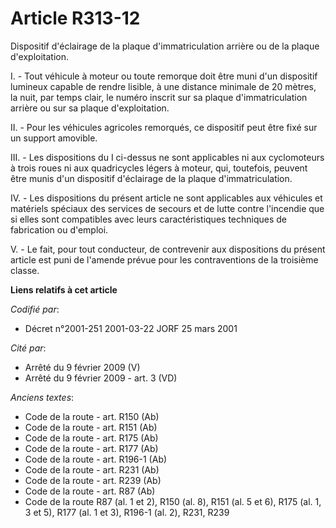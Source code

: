# Article R313-12

Dispositif d'éclairage de la plaque d'immatriculation arrière ou de la plaque d'exploitation.

I. - Tout véhicule à moteur ou toute remorque doit être muni d'un dispositif lumineux capable de rendre lisible, à une
distance minimale de 20 mètres, la nuit, par temps clair, le numéro inscrit sur sa plaque d'immatriculation arrière ou sur sa
plaque d'exploitation.

II. - Pour les véhicules agricoles remorqués, ce dispositif peut être fixé sur un support amovible.

III. - Les dispositions du I ci-dessus ne sont applicables ni aux cyclomoteurs à trois roues ni aux quadricycles légers à
moteur, qui, toutefois, peuvent être munis d'un dispositif d'éclairage de la plaque d'immatriculation.

IV. - Les dispositions du présent article ne sont applicables aux véhicules et matériels spéciaux des services de secours et
de lutte contre l'incendie que si elles sont compatibles avec leurs caractéristiques techniques de fabrication ou d'emploi.

V. - Le fait, pour tout conducteur, de contrevenir aux dispositions du présent article est puni de l'amende prévue pour les
contraventions de la troisième classe.

**Liens relatifs à cet article**

_Codifié par_:

  - Décret n°2001-251 2001-03-22 JORF 25 mars 2001

_Cité par_:

  - Arrêté du 9 février 2009 (V)
  - Arrêté du 9 février 2009 - art. 3 (VD)

_Anciens textes_:

  - Code de la route - art. R150 (Ab)
  - Code de la route - art. R151 (Ab)
  - Code de la route - art. R175 (Ab)
  - Code de la route - art. R177 (Ab)
  - Code de la route - art. R196-1 (Ab)
  - Code de la route - art. R231 (Ab)
  - Code de la route - art. R239 (Ab)
  - Code de la route - art. R87 (Ab)
  - Code de la route R87 (al. 1 et 2), R150 (al. 8), R151 (al. 5 et 6), R175 (al. 1, 3 et 5), R177 (al. 1 et 3), R196-1 (al. 2), R231, R239
